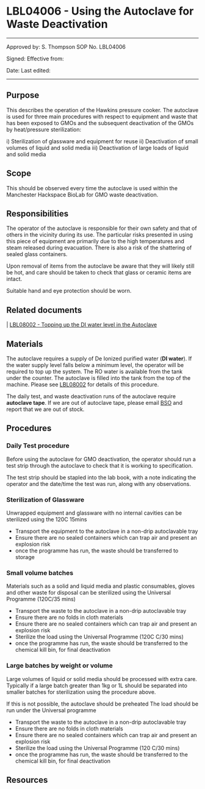 # LBL04006 - Using the Autoclave for Waste Deactivation

  ---------------------------- --------------------
  Approved by: S. Thompson     SOP No. LBL04006

  Signed:                      Effective from:

  Date:                        Last edited:
  ---------------------------- --------------------

## Purpose

This describes the operation of the Hawkins pressure cooker. The autoclave
is used for three main procedures with respect to equipment and waste
that has been exposed to GMOs and the subsequent deactivation of the
GMOs by heat/pressure sterilization:

i)  Sterilization of glassware and equipment for reuse
ii) Deactivation of small volumes of liquid and solid media
iii) Deactivation of large loads of liquid and solid media

## Scope

This should be observed every time the autoclave is used within the
Manchester Hackspace BioLab for GMO waste deactivation.

## Responsibilities

The operator of the autoclave is responsible for their own safety and
that of others in the vicinity during its use. The particular risks
presented in using this piece of equipment are primarily due to the high
temperatures and steam released during evacuation. There is also a risk
of the shattering of sealed glass containers.

Upon removal of items from the autoclave be aware that they will likely
still be hot, and care should be taken to check that glass or ceramic
items are intact.

Suitable hand and eye protection should be worn.

## Related documents

| [LBL08002 - Topping up the DI water level in the
  Autoclave](lbl08002.md)

## Materials

The autoclave requires a supply of De Ionized  purified water (**DI
water**). If the water supply level falls below a minimum level, the
operator will be required to top up the system. The RO water is
available from the tank under the counter. The autoclave is filled into
the tank from the top of the machine. Please see
[LBL08002](lbl08002.md) for details of this procedure.

The daily test, and waste deactivation runs of the autoclave require
**autoclave tape**. If we are out of autoclave tape, please email
[BSO](@emailhere.com) and report that we are out of stock.

## Procedures

### Daily Test procedure

Before using the autoclave for GMO deactivation, the operator should run
a test strip through the autoclave to check that it is working to
specification.

The test strip should be stapled into the lab book, with a note
indicating the operator and the date/time the test was run, along with
any observations.

### Sterilization of Glassware

Unwrapped equipment and glassware with no internal cavities can be
sterilized using the 120C 15mins 

-   Transport the equipment to the autoclave in a non-drip autoclavable
    tray
-   Ensure there are no sealed containers which can trap air and present
    an explosion risk
-   once the programme has run, the waste should be transferred to
    storage

### Small volume batches

Materials such as a solid and liquid media and plastic consumables,
gloves and other waste for disposal can be sterilized using the
Universal Programme (120C/35 mins)

-   Transport the waste to the autoclave in a non-drip autoclavable tray
-   Ensure there are no folds in cloth materials
-   Ensure there are no sealed containers which can trap air and present
    an explosion risk
-   Sterilize the load using the Universal Programme (120C C/30 mins)
-   once the programme has run, the waste should be transferred to the
    chemical kill bin, for final deactivation

### Large batches by weight or volume

Large volumes of liquid or solid media should be processed with extra
care. Typically if a large batch greater than 1kg or 1L should be
separated into smaller batches for sterilization using the procedure
above.

If this is not possible, the autoclave should be preheated 
The load should be run under the Universal programme

-   Transport the waste to the autoclave in a non-drip autoclavable tray
-   Ensure there are no folds in cloth materials
-   Ensure there are no sealed containers which can trap air and present
    an explosion risk
-   Sterilize the load using the Universal Programme (120 C/30
    mins)
-   once the programme has run, the waste should be transferred to the
    chemical kill bin, for final deactivation

## Resources

